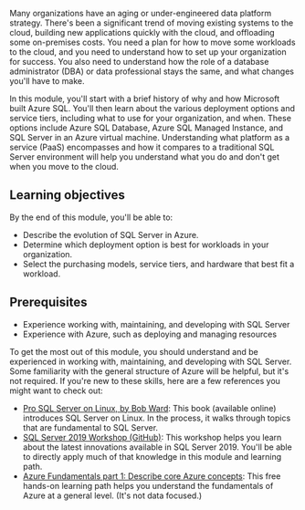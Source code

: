 Many organizations have an aging or under-engineered data platform strategy. There's been a significant trend of moving existing systems to the cloud, building new applications quickly with the cloud, and offloading some on-premises costs. You need a plan for how to move some workloads to the cloud, and you need to understand how to set up your organization for success. You also need to understand how the role of a database administrator (DBA) or data professional stays the same, and what changes you'll have to make.  

In this module, you'll start with a brief history of why and how Microsoft built Azure SQL. You'll then learn about the various deployment options and service tiers, including what to use for your organization, and when. These options include Azure SQL Database, Azure SQL Managed Instance, and SQL Server in an Azure virtual machine. Understanding what platform as a service (PaaS) encompasses and how it compares to a traditional SQL Server environment will help you understand what you do and don't get when you move to the cloud.  

## Learning objectives

By the end of this module, you'll be able to:  

- Describe the evolution of SQL Server in Azure.
- Determine which deployment option is best for workloads in your organization.
- Select the purchasing models, service tiers, and hardware that best fit a workload.

## Prerequisites

- Experience working with, maintaining, and developing with SQL Server
- Experience with Azure, such as deploying and managing resources

To get the most out of this module, you should understand and be experienced in working with, maintaining, and developing with SQL Server. Some familiarity with the general structure of Azure will be helpful, but it's not required. If you're new to these skills, here are a few references you might want to check out:  

- [Pro SQL Server on Linux, by Bob Ward](https://www.oreilly.com/library/view/pro-sql-server/9781484241288/?azure-portal=true): This book (available online) introduces SQL Server on Linux. In the process, it walks through topics that are fundamental to SQL Server.
- [SQL Server 2019 Workshop (GitHub)](https://github.com/microsoft/sqlworkshops-sql2019workshop?azure-portal=true): This workshop helps you learn about the latest innovations available in SQL Server 2019. You'll be able to directly apply much of that knowledge in this module and learning path.
- [Azure Fundamentals part 1: Describe core Azure concepts](../../../paths/az-900-describe-cloud-concepts/index.yml?azure-portal=true): This free hands-on learning path helps you understand the fundamentals of Azure at a general level. (It's not data focused.)
